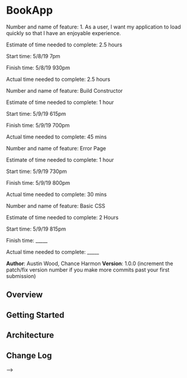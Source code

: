 # BookApp

Number and name of feature: 1. As a user, I want my application to load quickly so that I have an enjoyable experience.

Estimate of time needed to complete: 2.5 hours

Start time: 5/8/19 7pm

Finish time: 5/8/19 930pm 

Actual time needed to complete: 2.5 hours


Number and name of feature: Build Constructor

Estimate of time needed to complete: 1 hour

Start time: 5/9/19 615pm

Finish time: 5/9/19 700pm

Actual time needed to complete: 45 mins


Number and name of feature: Error Page

Estimate of time needed to complete: 1 hour

Start time: 5/9/19 730pm

Finish time: 5/9/19 800pm

Actual time needed to complete: 30 mins


Number and name of feature: Basic CSS

Estimate of time needed to complete: 2 Hours

Start time: 5/9/19 815pm

Finish time: _____

Actual time needed to complete: _____


**Author**: Austin Wood, Chance Harmon
**Version**: 1.0.0 (increment the patch/fix version number if you make more commits past your first submission)

## Overview
<!-- Provide a high level overview of what this application is and why you are building it, beyond the fact that it's an assignment for a Code 301 class. (i.e. What's your problem domain?) -->

## Getting Started
<!-- What are the steps that a user must take in order to build this app on their own machine and get it running? -->

## Architecture
<!-- Provide a detailed description of the application design. What technologies (languages, libraries, etc) you're using, and any other relevant design information. -->

## Change Log
<!-- Use this area to document the iterative changes made to your application as each feature is successfully implemented. Use time stamps. Here's an examples:

01-01-2001 4:59pm - Application now has a fully-functional express server, with GET and POST routes for the book resource.

## Credits and Collaborations
<!-- Give credit (and a link) to other people or resources that helped you build this application. -->
-->